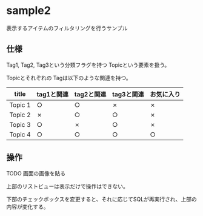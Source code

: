 # sample2

表示するアイテムのフィルタリングを行うサンプル

## 仕様

Tag1, Tag2, Tag3という分類フラグを持つ Topicという要素を扱う。

Topicとそれぞれの Tagは以下のような関連を持つ。

| title | tag1と関連 |  tag2と関連 |  tag3と関連 | お気に入り |
| ------|-----------|------------|------------|----------|
|Topic 1| ○         | ○          | ✗          | ✗        |
|Topic 2| ✗         | ○          | ○          | ✗        |
|Topic 3| ○         | ✗          | ○          | ✗        |
|Topic 4| ○         | ○          | ○          | ○        |


## 操作

TODO 画面の画像を貼る

上部のリストビューは表示だけで操作はできない。

下部のチェックボックスを変更すると、それに応じてSQLが再実行され、上部の内容が変化する。


